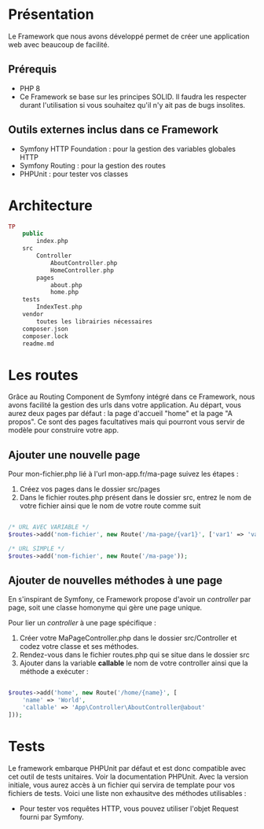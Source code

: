 # Présentation
Le Framework que nous avons développé permet de créer une application web avec beaucoup de facilité.

## Prérequis
- PHP 8
- Ce Framework se base sur les principes SOLID. Il faudra les respecter durant l'utilisation si vous souhaitez qu'il n'y ait pas de bugs insolites.

## Outils externes inclus dans ce Framework
- Symfony HTTP Foundation : pour la gestion des variables globales HTTP
- Symfony Routing : pour la gestion des routes
- PHPUnit : pour tester vos classes

# Architecture
```php
TP
    public
        index.php
    src
        Controller
            AboutController.php
            HomeController.php
        pages
            about.php
            home.php
    tests
        IndexTest.php
    vendor
        toutes les librairies nécessaires
    composer.json
    composer.lock
    readme.md
```

# Les routes
Grâce au Routing Component de Symfony intégré dans ce Framework, nous avons facilité la gestion des urls dans votre application. Au départ, vous aurez deux pages par défaut : la page d'accueil "home" et la page "A propos". Ce sont des pages facultatives mais qui pourront vous servir de modèle pour construire votre app.

## Ajouter une nouvelle page
Pour mon-fichier.php lié à l'url mon-app.fr/ma-page suivez les étapes : 
1. Créez vos pages dans le dossier src/pages
2. Dans le fichier routes.php présent dans le dossier src, entrez le nom de votre fichier ainsi que le nom de votre route comme suit 

```php

/* URL AVEC VARIABLE */
$routes->add('nom-fichier', new Route('/ma-page/{var1}', ['var1' => 'valeur par défaut']));

/* URL SIMPLE */
$routes->add('nom-fichier', new Route('/ma-page'));


```

## Ajouter de nouvelles méthodes à une page 
En s'inspirant de Symfony, ce Framework propose d'avoir un *controller* par page, soit une classe homonyme qui gère une page unique.

Pour lier un *controller* à une page spécifique :
1. Créer votre MaPageController.php dans le dossier src/Controller et codez votre classe et ses méthodes.
2. Rendez-vous dans le fichier routes.php qui se situe dans le dossier src
3. Ajouter dans la variable **callable** le nom de votre controller ainsi que la méthode a exécuter :

```php

$routes->add('home', new Route('/home/{name}', [
    'name' => 'World',
    'callable' => 'App\Controller\AboutController@about'
]));

```

# Tests
Le framework embarque PHPUnit par défaut et est donc compatible avec cet outil de tests unitaires. Voir la documentation PHPUnit. Avec la version initiale, vous aurez accès à un fichier qui servira de template pour vos fichiers de tests. Voici une liste non exhausitve des méthodes utilisables :
- Pour tester vos requêtes HTTP, vous pouvez utiliser l'objet Request fourni par Symfony. 